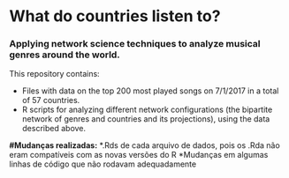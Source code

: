 # What do countries listen to?
### Applying network science techniques to analyze musical genres around the world.

This repository contains:

* Files with data on the top 200 most played songs on 7/1/2017 in a total of 57 countries.
* R scripts for analyzing different network configurations (the bipartite network of genres and countries and its projections), using the data described above.

**#Mudanças realizadas:**
*.Rds de cada arquivo de dados, pois os .Rda não eram compatíveis com as novas versões do R
*Mudanças em algumas linhas de código que não rodavam adequadamente
